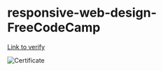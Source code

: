 # responsive-web-design-FreeCodeCamp
[Link to verify](https://freecodecamp.org/certification/pkmanas22/responsive-web-design)


![Certificate ](https://github.com/pkmanas22/responsive-web-design-FreeCodeCamp/assets/125083715/d53ab229-7149-4113-91df-29e75447486e)
